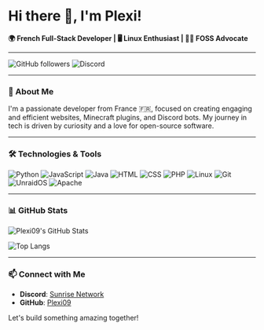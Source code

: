 # Hi there 👋, I'm Plexi!

**🌍 French Full-Stack Developer | 🖥️ Linux Enthusiast | 🧑‍💻 FOSS Advocate**

---

![GitHub followers](https://img.shields.io/github/followers/Plexi09?style=social)
![Discord]([https://img.shields.io/discord/1131595976197542089?label=Sunrise%20Network&logo=discord&style=flat-square](https://img.shields.io/discord/1131595976197542089?label=Sunrise%20Network&logo=discord&style=flat-square))

---

### 🚀 About Me

I'm a passionate developer from France 🇫🇷, focused on creating engaging and efficient websites, Minecraft plugins, and Discord bots. My journey in tech is driven by curiosity and a love for open-source software.

---

### 🛠️ Technologies & Tools

![Python](https://img.shields.io/badge/-Python-333?style=flat&logo=python)
![JavaScript](https://img.shields.io/badge/-JavaScript-333?style=flat&logo=javascript)
![Java](https://img.shields.io/badge/-Java-333?style=flat&logo=java)
![HTML](https://img.shields.io/badge/-HTML-333?style=flat&logo=html5)
![CSS](https://img.shields.io/badge/-CSS-333?style=flat&logo=css3)
![PHP](https://img.shields.io/badge/-PHP-333?style=flat&logo=php)
![Linux](https://img.shields.io/badge/-Linux-333?style=flat&logo=linux)
![Git](https://img.shields.io/badge/-Git-333?style=flat&logo=git)
![UnraidOS](https://img.shields.io/badge/-UnraidOS-333?style=flat&logo=unraid)
![Apache](https://img.shields.io/badge/-Apache-333?style=flat&logo=apache)

---

### 📊 GitHub Stats

![Plexi09's GitHub Stats](https://github-readme-stats.vercel.app/api?username=Plexi09&show_icons=true&theme=radical)

![Top Langs](https://github-readme-stats.vercel.app/api/top-langs/?username=Plexi09&layout=compact&theme=radical)

---

### 📫 Connect with Me

- **Discord**: [Sunrise Network](https://discord.gg/gR2myyBqwH)
- **GitHub**: [Plexi09](https://github.com/Plexi09)

Let's build something amazing together!
